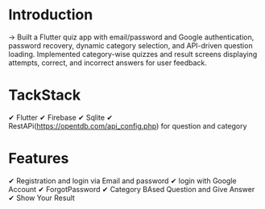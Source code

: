 # Introduction
-> Built a Flutter quiz app with email/password and Google authentication, password recovery, dynamic category selection, and API-driven question loading.
Implemented category-wise quizzes and result screens displaying attempts, correct, and incorrect answers for user feedback.

# TackStack
✔ Flutter
✔ Firebase
✔ Sqlite
✔ RestAPi(https://opentdb.com/api_config.php) for question and category

# Features

✔ Registration and login via Email and password
✔ login with Google Account
✔ ForgotPassword
✔ Category BAsed Question and Give Answer
✔ Show Your Result


